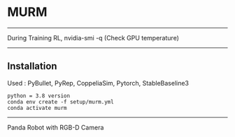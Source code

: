 # MURM

--------------------------

During Training RL,
nvidia-smi -q (Check GPU temperature)

--------------------------

## Installation

Used : PyBullet, PyRep, CoppeliaSim, Pytorch, StableBaseline3

```
python = 3.8 version
conda env create -f setup/murm.yml
conda activate murm

```

--------------------------

Panda Robot with RGB-D Camera 


